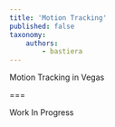 ```yaml
---
title: 'Motion Tracking'
published: false
taxonomy:
    authors:
        - bastiera
---
```


Motion Tracking in Vegas

===

Work In Progress